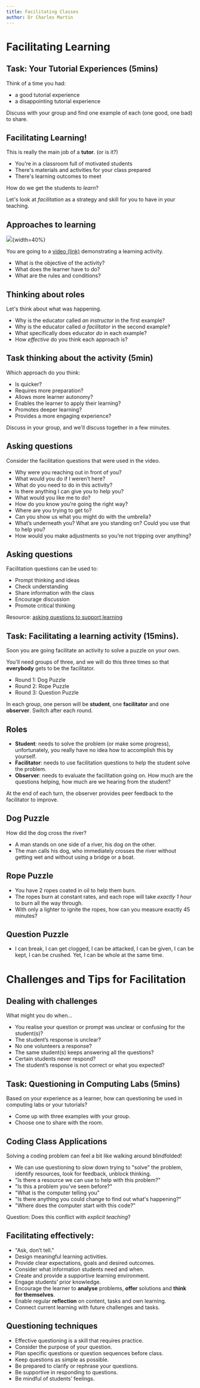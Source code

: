 ```yaml
---
title: Facilitating Classes
author: Dr Charles Martin
---
```


# Facilitating Learning

## Task: Your Tutorial Experiences (5mins)

Think of a time you had:

- a good tutorial experience
- a disappointing tutorial experience

Discuss with your group and find one example of each (one good, one bad) to share.

## Facilitating Learning!

This is really the main job of a **tutor**. (or is it?)

- You're in a classroom full of motivated students
- There's materials and activities for your class prepared
- There's learning outcomes to meet

How do we get the students to _learn_?

Let's look at _facilitation_ as a strategy and skill for you to have in your teaching.

## Approaches to learning

![](img/M2_5.jpg){width=40%}

You are going to a [video (link)](https://vimeo.com/506981439/3fcaf2ac8c) demonstrating a learning activity. 

- What is the objective of the activity?
- What does the learner have to do?
- What are the rules and conditions?

## Thinking about roles

Let's think about what was happening.

- Why is the educator called _an instructor_ in the first example?
- Why is the educator called _a facilitator_ in the second example?
- What specifically does educator _do_ in each example?
- How _effective_ do you think each approach is?

## Task thinking about the activity (5min)

Which approach do you think:

- Is quicker?
- Requires more preparation?
- Allows more learner autonomy?
- Enables the learner to apply their learning?
- Promotes deeper learning?
- Provides a more engaging experience?

Discuss in your group, and we'll discuss together in a few minutes.

## Asking questions

Consider the facilitation questions that were used in the video.

- Why were you reaching out in front of you?
- What would you do if I weren’t here?
- What do you need to do in this activity?
- Is there anything I can give you to help you?
- What would you like me to do?
- How do you know you’re going the right way?
- Where are you trying to get to?
- Can you show us what you might do with the umbrella?
- What’s underneath you? What are you standing on? Could you use that to help you?
- How would you make adjustments so you’re not tripping over anything?

## Asking questions

Facilitation questions can be used to:

- Prompt thinking and ideas
- Check understanding
- Share information with the class
- Encourage discussion
- Promote critical thinking

Resource: [asking questions to support learning](https://melbourne-cshe.unimelb.edu.au/__data/assets/pdf_file/0006/3637923/asking-questions-to-support-student-learning_final.pdf)

## Task: Facilitating a learning activity (15mins).

Soon you are going facilitate an activity to solve a puzzle on your own.

You'll need groups of three, and we will do this three times so that **everybody** gets to be the facilitator.

- Round 1: Dog Puzzle
- Round 2: Rope Puzzle
- Round 3: Question Puzzle

In each group, one person will be **student**, one **facilitator** and one **observer**. Switch after each round.

## Roles

- **Student**: needs to solve the problem (or make some progress), unfortunately, you really have no idea how to accomplish this by yourself.
- **Facilitator**: needs to use facilitation questions to help the student solve the problem.
- **Observer**: needs to evaluate the facilitation going on. How much are the questions helping, how much are we hearing from the student?

At the end of each turn, the observer provides peer feedback to the facilitator to improve.

## Dog Puzzle

How did the dog cross the river?

- A man stands on one side of a river, his dog on the other. 
- The man calls his dog, who immediately crosses the river without getting wet and without using a bridge or a boat. 

## Rope Puzzle

- You have 2 ropes coated in oil to help them burn.
- The ropes burn at constant rates, and each rope will take _exactly 1 hour_ to burn all the way through.
- With only a lighter to ignite the ropes, how can you measure exactly 45 minutes? 

## Question Puzzle

- I can break, I can get clogged, I can be attacked, I can be given, I can be kept, I can be crushed. Yet, I can be whole at the same time.

<!-- ## The Goat Problem

- Imagine a circular fence enclosing an acre of grass. A [goat](https://www.quantamagazine.org/after-centuries-a-seemingly-simple-math-problem-gets-an-exact-solution-20201209/) is inside the fence, tied to a post. 
- How long does the rope have to be so that the goat can eat half the grass? -->

# Challenges and Tips for Facilitation

## Dealing with challenges

What might you do when...

- You realise your question or prompt was unclear or confusing for the student(s)?
- The student’s response is unclear?
- No one volunteers a response?
- The same student(s) keeps answering all the questions?
- Certain students never respond?
- The student’s response is not correct or what you expected?

## Task: Questioning in Computing Labs (5mins)

Based on your experience as a learner, how can questioning be used in computing labs or your tutorials?

- Come up with three examples with your group.
- Choose one to share with the room.

## Coding Class Applications

Solving a coding problem can feel a bit like walking around blindfolded!

- We can use questioning to _slow_ down trying to "solve" the problem, identify resources, look for feedback, unblock thinking.
- "Is there a resource we can use to help with this problem?"
- "Is this a problem you've seen before?"
- "What is the computer telling you"
- "Is there anything you could change to find out what's happening?"
- "Where does the computer start with this code?"

Question: Does this conflict with _explicit teaching_?

## Facilitating effectively:

- "Ask, don’t tell."
- Design meaningful learning activities.
- Provide clear expectations, goals and desired outcomes.
- Consider what information students need and when.
- Create and provide a supportive learning environment.
- Engage students’ prior knowledge.
- Encourage the learner to **analyse** problems, **offer** solutions and **think for themselves**.
- Enable regular **reflection** on content, tasks and own learning.
- Connect current learning with future challenges and tasks.

## Questioning techniques

- Effective questioning is a skill that requires practice.
- Consider the purpose of your question.
- Plan specific questions or question sequences before class.
- Keep questions as simple as possible.
- Be prepared to clarify or rephrase your questions.
- Be supportive in responding to questions.
- Be mindful of students’ feelings.

